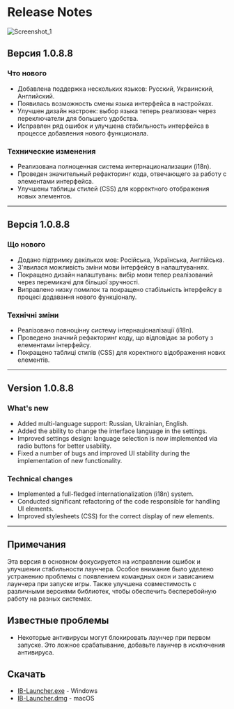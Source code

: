 # Release Notes
![Screenshot_1](https://github.com/user-attachments/assets/d272e853-a86d-4ead-9be0-ec16cc2df348)

## Версия 1.0.8.8

### Что нового
- Добавлена поддержка нескольких языков: Русский, Украинский, Английский.
- Появилась возможность смены языка интерфейса в настройках.
- Улучшен дизайн настроек: выбор языка теперь реализован через переключатели для большего удобства.
- Исправлен ряд ошибок и улучшена стабильность интерфейса в процессе добавления нового функционала.

### Технические изменения
- Реализована полноценная система интернационализации (i18n).
- Проведен значительный рефакторинг кода, отвечающего за работу с элементами интерфейса.
- Улучшены таблицы стилей (CSS) для корректного отображения новых элементов.

---

## Версія 1.0.8.8

### Що нового
- Додано підтримку декількох мов: Російська, Українська, Англійська.
- З'явилася можливість зміни мови інтерфейсу в налаштуваннях.
- Покращено дизайн налаштувань: вибір мови тепер реалізований через перемикачі для більшої зручності.
- Виправлено низку помилок та покращено стабільність інтерфейсу в процесі додавання нового функціоналу.

### Технічні зміни
- Реалізовано повноцінну систему інтернаціоналізації (i18n).
- Проведено значний рефакторинг коду, що відповідає за роботу з елементами інтерфейсу.
- Покращено таблиці стилів (CSS) для коректного відображення нових елементів.

---

## Version 1.0.8.8

### What's new
- Added multi-language support: Russian, Ukrainian, English.
- Added the ability to change the interface language in the settings.
- Improved settings design: language selection is now implemented via radio buttons for better usability.
- Fixed a number of bugs and improved UI stability during the implementation of new functionality.

### Technical changes
- Implemented a full-fledged internationalization (i18n) system.
- Conducted significant refactoring of the code responsible for handling UI elements.
- Improved stylesheets (CSS) for the correct display of new elements.

---

## Примечания
Эта версия в основном фокусируется на исправлении ошибок и улучшении стабильности лаунчера. Особое внимание было уделено устранению проблемы с появлением командных окон и зависанием лаунчера при запуске игры. Также улучшена совместимость с различными версиями библиотек, чтобы обеспечить бесперебойную работу на разных системах.

## Известные проблемы
- Некоторые антивирусы могут блокировать лаунчер при первом запуске. Это ложное срабатывание, добавьте лаунчер в исключения антивируса.

## Скачать
- [IB-Launcher.exe](https://github.com/mdreval/ib-launcher/releases/download/v1.0.8.8/IB-Launcher.exe) - Windows
- [IB-Launcher.dmg](https://github.com/mdreval/ib-launcher/releases/download/v1.0.8.8/IB-Launcher.dmg) - macOS